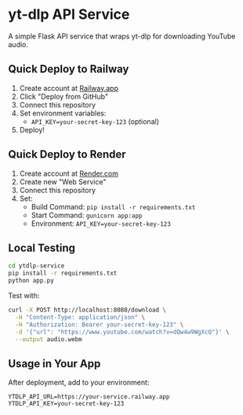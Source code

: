 # yt-dlp API Service

A simple Flask API service that wraps yt-dlp for downloading YouTube audio.

## Quick Deploy to Railway

1. Create account at [Railway.app](https://railway.app)
2. Click "Deploy from GitHub"
3. Connect this repository
4. Set environment variables:
   - `API_KEY=your-secret-key-123` (optional)
5. Deploy!

## Quick Deploy to Render

1. Create account at [Render.com](https://render.com)
2. Create new "Web Service"
3. Connect this repository
4. Set:
   - Build Command: `pip install -r requirements.txt`
   - Start Command: `gunicorn app:app`
   - Environment: `API_KEY=your-secret-key-123`

## Local Testing

```bash
cd ytdlp-service
pip install -r requirements.txt
python app.py
```

Test with:
```bash
curl -X POST http://localhost:8080/download \
  -H "Content-Type: application/json" \
  -H "Authorization: Bearer your-secret-key-123" \
  -d '{"url": "https://www.youtube.com/watch?v=dQw4w9WgXcQ"}' \
  --output audio.webm
```

## Usage in Your App

After deployment, add to your environment:
```env
YTDLP_API_URL=https://your-service.railway.app
YTDLP_API_KEY=your-secret-key-123
```
